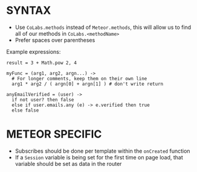 # SYNTAX
- Use `CoLabs.methods` instead of `Meteor.methods`,
this will allow us to find all of our methods in `CoLabs.<methodName>`
- Prefer spaces over parentheses

Example expressions:
```
result = 3 + Math.pow 2, 4
```

```
myFunc = (arg1, arg2, argn...) ->
  # For longer comments, keep them on their own line
  arg1 * arg2 / ( argn[0] + argn[1] ) # don't write return
```

```
anyEmailVerified = (user) ->
  if not user? then false
  else if user.emails.any (e) -> e.verified then true
  else false
```
# METEOR SPECIFIC
- Subscribes should be done per template within the `onCreated` function
- If a `Session` variable is being set for the first time on page load,
that variable should be set as data in the router